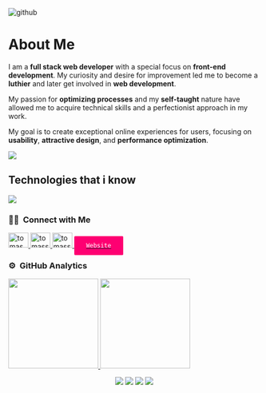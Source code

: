 
![github](https://github.com/user-attachments/assets/7e0f4ecb-adf8-4283-a191-3af79b9aac6c)


<h1>About Me</h1>

<p>
I am a <strong>full stack web developer</strong> with a special focus on <strong>front-end development</strong>. My curiosity and desire for improvement led me to become a <strong>luthier</strong> and later get involved in <strong>web development</strong>.

My passion for <strong>optimizing processes</strong> and my <strong>self-taught</strong> nature have allowed me to acquire technical skills and a perfectionist approach in my work.

My goal is to create exceptional online experiences for users, focusing on <strong>usability</strong>, <strong>attractive design</strong>, and <strong>performance optimization</strong>.
</p>

<!--horizontal divider(gradiant)-->
<img src="https://user-images.githubusercontent.com/73097560/115834477-dbab4500-a447-11eb-908a-139a6edaec5c.gif">

<h2 align="left">Technologies that i know</h2>
<!--tech stack icons-->
<p align="left">
  <a href="https://skillicons.dev">
    <img src="https://skillicons.dev/icons?i=git,css,postgres,express,figma,github,html,js,linux,mysql,nextjs,nodejs,postman,react,redux,tailwind,ts,&perline=14" />
  </a>
</p>


### 🤝🏻 &nbsp;Connect with Me
<p align="left">
    <a href="https://linkedin.com/in/tomas-sorgetti" target="_blank">
        <img src="https://raw.githubusercontent.com/rahuldkjain/github-profile-readme-generator/master/src/images/icons/Social/linked-in-alt.svg" alt="tomas sorgetti" height="30" width="40" />
    </a>
    <a href="https://instagram.com/tomassorg" target="_blank">
        <img src="https://raw.githubusercontent.com/rahuldkjain/github-profile-readme-generator/master/src/images/icons/Social/instagram.svg" alt="tomassorg" height="30" width="40" />
    </a>
    <a href="https://discord.gg/tomassorg456#3428" target="_blank">
        <img src="https://raw.githubusercontent.com/rahuldkjain/github-profile-readme-generator/master/src/images/icons/Social/discord.svg" alt="tomassorg456#3428" height="30" width="40" />
    </a>
    <a href="https://tomassorgetti.com.ar" target="_blank" >
        <code style="background-color: #FE0072; color: #FFFFFF; padding: 12px 24px; border-radius: 2px;">Website</code>
    </a>
</p>

### ⚙️ &nbsp;GitHub Analytics
<p align="left">
<a href="https://github.com/TomasSorgetti">
  <img height="180em" src="https://github-readme-stats-eight-theta.vercel.app/api?username=TomasSorgetti&show_icons=true&theme=algolia&include_all_commits=true&count_private=true"/>
  <img height="180em" src="https://github-readme-stats-eight-theta.vercel.app/api/top-langs/?username=TomasSorgetti&layout=compact&langs_count=8&theme=algolia"/>
</a>
</p>

<p align="center">
<a href="https://www.linkedin.com/in/tomas-sorgetti/"><img src="https://img.shields.io/badge/-Tomas%20Sorgetti-0077B5?style=flat&logo=Linkedin&logoColor=white"/></a>
<a href="mailto:tomassorgetti456@gmail.com"><img src="https://img.shields.io/badge/-tomassorgetti456@gmail.com-D14836?style=flat&logo=Gmail&logoColor=white"/></a>
<a href="https://www.instagram.com/tomassorgetti"><img src="https://img.shields.io/badge/-TomasSorgetti-E4405F?style=flat&logo=Instagram&logoColor=white"/></a>
<a href="https://www.behance.net/tomassorgetti"><img src="https://img.shields.io/badge/-TomasSorgetti-1769FF?style=flat&logo=Behance&logoColor=white"/></a>
</p>
